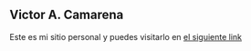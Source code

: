 ## Victor A. Camarena
Este es mi sitio personal y puedes visitarlo en [el siguiente link](https://vcamarena22.github.io/)